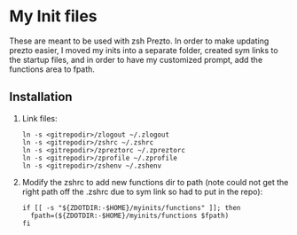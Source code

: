 My Init files
==============================

These are meant to be used with zsh Prezto.  In order to make updating prezto easier, I moved my inits into a separate folder,
created sym links to the startup files, and in order to have my customized prompt, add the functions area to fpath.

Installation
------------

  1. Link files:

     ```ln -s <gitrepodir>/zlogin ~/.zlogin
     ln -s <gitrepodir>/zlogout ~/.zlogout
     ln -s <gitrepodir>/zshrc ~/.zshrc
     ln -s <gitrepodir>/zpreztorc ~/.zpreztorc
     ln -s <gitrepodir>/zprofile ~/.zprofile
     ln -s <gitrepodir>/zshenv ~/.zshenv
     ```

  2. Modify the zshrc to add new functions dir to path (note could not get the right path off the .zshrc due to sym link so had to put in the repo):

     ```
     if [[ -s "${ZDOTDIR:-$HOME}/myinits/functions" ]]; then
       fpath=(${ZDOTDIR:-$HOME}/myinits/functions $fpath)
     fi
     ```
